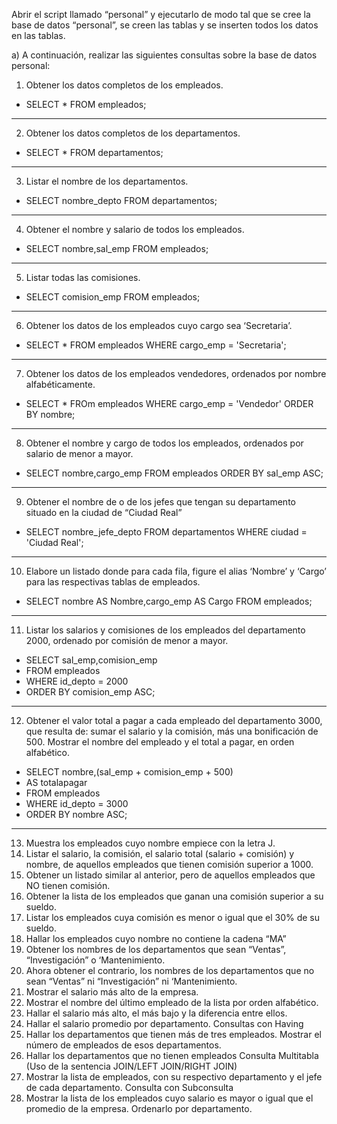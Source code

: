Abrir el script llamado “personal” y ejecutarlo de modo tal que se cree la base de datos
“personal”, se creen las tablas y se inserten todos los datos en las tablas.

a) A continuación, realizar las siguientes consultas sobre la base de datos personal:

1. Obtener los datos completos de los empleados.

- SELECT * FROM empleados;

---
2. Obtener los datos completos de los departamentos.

- SELECT * FROM departamentos;

---
3. Listar el nombre de los departamentos.

- SELECT nombre_depto FROM departamentos;

---
4. Obtener el nombre y salario de todos los empleados.

- SELECT nombre,sal_emp FROM empleados;

---
5. Listar todas las comisiones.

- SELECT comision_emp FROM empleados;

---
6. Obtener los datos de los empleados cuyo cargo sea ‘Secretaria’.
- SELECT * FROM empleados WHERE cargo_emp = 'Secretaria';

---
7. Obtener los datos de los empleados vendedores, ordenados por nombre
alfabéticamente.
- SELECT * FROm empleados WHERE cargo_emp = 'Vendedor' ORDER BY nombre;
---

8. Obtener el nombre y cargo de todos los empleados, ordenados por salario de menor a
mayor.
- SELECT nombre,cargo_emp FROM empleados ORDER BY sal_emp ASC;
---

9. Obtener el nombre de o de los jefes que tengan su departamento situado en la ciudad
de “Ciudad Real”
- SELECT nombre_jefe_depto FROM departamentos WHERE ciudad = 'Ciudad Real';
---

10. Elabore un listado donde para cada fila, figure el alias ‘Nombre’ y ‘Cargo’ para las
respectivas tablas de empleados.
- SELECT nombre AS Nombre,cargo_emp AS Cargo FROM empleados;
---

11. Listar los salarios y comisiones de los empleados del departamento 2000, ordenado
por comisión de menor a mayor.
 
- SELECT sal_emp,comision_emp
- FROM empleados
- WHERE id_depto = 2000
- ORDER BY comision_emp ASC;

---

12. Obtener el valor total a pagar a cada empleado del departamento 3000, que resulta
de: sumar el salario y la comisión, más una bonificación de 500. Mostrar el nombre del
empleado y el total a pagar, en orden alfabético.
- SELECT nombre,(sal_emp + comision_emp + 500)
- AS totalapagar
- FROM empleados
- WHERE id_depto = 3000
- ORDER BY nombre ASC;
---

13. Muestra los empleados cuyo nombre empiece con la letra J.
14. Listar el salario, la comisión, el salario total (salario + comisión) y nombre, de aquellos
empleados que tienen comisión superior a 1000.
15. Obtener un listado similar al anterior, pero de aquellos empleados que NO tienen
comisión.
16. Obtener la lista de los empleados que ganan una comisión superior a su sueldo.
17. Listar los empleados cuya comisión es menor o igual que el 30% de su sueldo.
18. Hallar los empleados cuyo nombre no contiene la cadena “MA”
19. Obtener los nombres de los departamentos que sean “Ventas”, “Investigación” o
‘Mantenimiento.
20. Ahora obtener el contrario, los nombres de los departamentos que no sean “Ventas” ni
“Investigación” ni ‘Mantenimiento.
21. Mostrar el salario más alto de la empresa.
22. Mostrar el nombre del último empleado de la lista por orden alfabético.
23. Hallar el salario más alto, el más bajo y la diferencia entre ellos.
24. Hallar el salario promedio por departamento.
Consultas con Having
25. Hallar los departamentos que tienen más de tres empleados. Mostrar el número de
empleados de esos departamentos.
26. Hallar los departamentos que no tienen empleados
Consulta Multitabla (Uso de la sentencia JOIN/LEFT JOIN/RIGHT JOIN)
27. Mostrar la lista de empleados, con su respectivo departamento y el jefe de cada
departamento.
Consulta con Subconsulta
28. Mostrar la lista de los empleados cuyo salario es mayor o igual que el promedio de la
empresa. Ordenarlo por departamento.